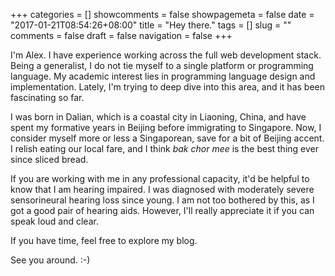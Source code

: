+++
categories = []
showcomments = false
showpagemeta = false
date = "2017-01-21T08:54:26+08:00"
title = "Hey there."
tags = []
slug = ""
comments = false
draft = false
navigation = false
+++

I'm Alex. I have experience working across the full web development stack. Being a generalist, I do not tie myself to a single platform or programming language. My academic interest lies in programming language design and implementation. Lately, I'm trying to deep dive into this area, and it has been fascinating so far.

I was born in Dalian, which is a coastal city in Liaoning, China, and have spent my formative years in Beijing before immigrating to Singapore. Now, I consider myself more or less a Singaporean, save for a bit of Beijing accent. I relish eating our local fare, and I think <i>bak chor mee</i> is the best thing ever since sliced bread.

If you are working with me in any professional capacity, it'd be helpful to know that I am hearing impaired. I was diagnosed with moderately severe sensorineural hearing loss since young. I am not too bothered by this, as I got a good pair of hearing aids. However, I'll really appreciate it if you can speak loud and clear. 

If you have time, feel free to explore my blog. 

See you around. :-)
